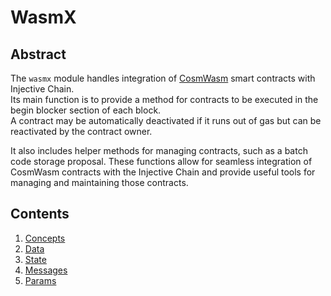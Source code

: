 # WasmX

## Abstract

The `wasmx` module handles integration of [CosmWasm](https://cosmwasm.com) smart contracts with Injective Chain.\
Its main function is to provide a method for contracts to be executed in the begin blocker section of each block.\
A contract may be automatically deactivated if it runs out of gas but can be reactivated by the contract owner.

It also includes helper methods for managing contracts, such as a batch code storage proposal. These functions allow for seamless integration of CosmWasm contracts with the Injective Chain and provide useful tools for managing and maintaining those contracts.

## Contents

1. [Concepts](01_concepts.md)
2. [Data](02_data.md)
3. [State](03_proposals.md)
4. [Messages](04_messages.md)
5. [Params](05_params.md)
